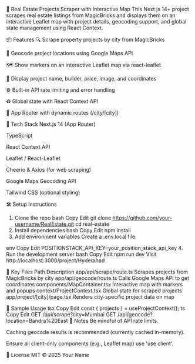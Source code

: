 🏡 Real Estate Projects Scraper with Interactive Map
This Next.js 14+ project scrapes real estate listings from MagicBricks and displays them on an interactive Leaflet map with project details, geocoding support, and global state management using React Context.

📦 Features
🔍 Scrape property projects by city from MagicBricks

📍 Geocode project locations using Google Maps API

🗺️ Show markers on an interactive Leaflet map via react-leaflet

📸 Display project name, builder, price, image, and coordinates

⚙️ Built-in API rate limiting and error handling

♻️ Global state with React Context API

🚀 App Router with dynamic routes (/city/[city])

🧱 Tech Stack
Next.js 14 (App Router)

TypeScript

React Context API

Leaflet / React-Leaflet

Cheerio & Axios (for web scraping)

Google Maps Geocoding API

Tailwind CSS (optional styling)

🛠️ Setup Instructions
1. Clone the repo
bash
Copy
Edit
git clone https://github.com/your-username/RealEstate.git
cd real-estate
2. Install dependencies
bash
Copy
Edit
npm install
3. Add environment variables
Create a .env.local file:

env
Copy
Edit
POSITIONSTACK_API_KEY=your_position_stack_api_key
4. Run the development server
bash
Copy
Edit
npm run dev
Visit http://localhost:3000/project/Hyderabad

📁 Key Files
Path	Description
app/api/scrape/route.ts	Scrapes projects from MagicBricks by city
app/api/geocode/route.ts	Calls Google Maps API to get coordinates
components/MapContainer.tsx	Interactive map with markers and popups
context/ProjectContext.tsx	Global state for scraped projects
app/project/[city]/page.tsx	Renders city-specific project data on map

📌 Sample Usage
tsx
Copy
Edit
const { projects } = useProjectContext();
ts
Copy
Edit
GET /api/scrape?city=Mumbai
GET /api/geocode?location=Bandra%20East
🧠 Notes
Be mindful of API rate limits.

Caching geocode results is recommended (currently cached in-memory).

Ensure all client-only components (e.g., Leaflet map) use 'use client'.

📜 License
MIT © 2025 Your Name

